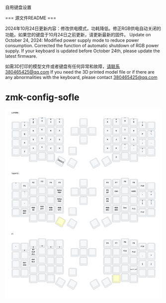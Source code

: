 自用键盘设置

=== 源文件README ===

2024年10月24日更新内容：修改供电模式，功耗降低。修正RGB供电自动关闭的功能。如果您的键盘于10月24日之前更新，请更新最新的固件。
Update on October 24, 2024: Modified power supply mode to reduce power consumption. Corrected the function of automatic shutdown of RGB power supply. If your keyboard is updated before October 24th, please update the latest firmware.

如需3D打印的模型文件或者键盘有任何异常和故障，请联系380465425@qq.com
If you need the 3D printed model file or if there are any abnormalities with the keyboard, please contact 380465425@qq.com
# zmk-config-sofle


<img src="keymap-drawer/sofle.svg" >

